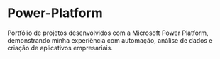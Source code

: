 # Power-Platform
Portfólio de projetos desenvolvidos com a Microsoft Power Platform, demonstrando minha experiência com automação, análise de dados e criação de aplicativos empresariais.

